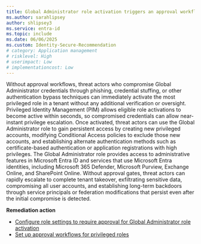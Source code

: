 ```yaml
---
title: Global Administrator role activation triggers an approval workflow
ms.author: sarahlipsey
author: shlipsey3
ms.service: entra-id
ms.topic: include
ms.date: 06/06/2025
ms.custom: Identity-Secure-Recommendation
# category: Application management
# risklevel: High
# userimpact: Low
# implementationcost: Low
---
```

Without approval workflows, threat actors who compromise Global Administrator credentials through phishing, credential stuffing, or other authentication bypass techniques can immediately activate the most privileged role in a tenant without any additional verification or oversight. Privileged Identity Management (PIM) allows eligible role activations to become active within seconds, so compromised credentials can allow near-instant privilege escalation. Once activated, threat actors can use the Global Administrator role to gain persistent access by creating new privileged accounts, modifying Conditional Access policies to exclude those new accounts, and establishing alternate authentication methods such as certificate-based authentication or application registrations with high privileges. The Global Administrator role provides access to administrative features in Microsoft Entra ID and services that use Microsoft Entra identities, including Microsoft 365 Defender, Microsoft Purview, Exchange Online, and SharePoint Online. Without approval gates, threat actors can rapidly escalate to complete tenant takeover, exfiltrating sensitive data, compromising all user accounts, and establishing long-term backdoors through service principals or federation modifications that persist even after the initial compromise is detected. 

**Remediation action**
- [Configure role settings to require approval for Global Administrator role activation](../../id-governance/privileged-identity-management/pim-how-to-change-default-settings.md)
- [Set up approval workflows for privileged roles](../../id-governance/privileged-identity-management/pim-approval-workflow.md)